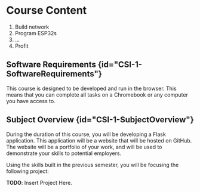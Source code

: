 # Course Content

1. Build network
2. Program ESP32s
3. ...
4. Profit

## Software Requirements {id="CSI-1-SoftwareRequirements"}

This course is designed to be developed and run in the browser. This means that you can complete all tasks on a Chromebook or any computer you have access to.



## Subject Overview {id="CSI-1-SubjectOverview"}

During the duration of this course, you will be developing a Flask application. This application will be a website that will be hosted on GitHub. The website will be a portfolio of your work, and will be used to demonstrate your skills to potential employers.

Using the skills built in the previous semester, you will be focusing the following project:

**TODO**: Insert Project Here.